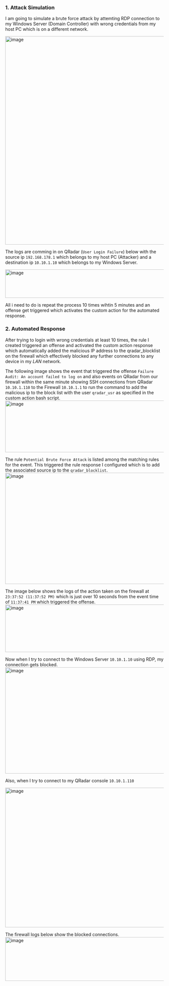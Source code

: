 ### 1. Attack Simulation

I am going to simulate a brute force attack by attemting RDP connection to my Windows Server (Domain Controller) with wrong credentials from my host PC which is on a different network. 

<img width="572" height="661" alt="image" src="https://github.com/user-attachments/assets/b8cce01f-26f2-4d74-bfc8-03f12d350335" />

The logs are comming in on QRadar (`User Login Failure`) below with the source ip `192.168.178.1` which belongs to my host PC (Attacker) and a destination ip `10.10.1.10` which belongs to my Windows Server.

<img width="1819" height="90" alt="image" src="https://github.com/user-attachments/assets/93956a78-bb99-436d-b24a-f884ace6f610" />

All i need to do is repeat the process 10 times wihtin 5 minutes and an offense get triggered which activates the custom action for the automated response.

### 2. Automated Response

After trying to login with wrong credentials at least 10 times, the rule I created triggered an offense and activated the custom action response which automatically added the malicious IP address to the qradar_blocklist on the firewall which effectively blocked any further connections to any device in my *LAN* network.

The following image shows the event that triggered the offense `Failure Audit: An account failed to log on` and also events on QRadar from our firewall within the same minute showing SSH connections from QRadar `10.10.1.110` to the Firewall `10.10.1.1` to run the command to add the malicious ip to the block list with the user `qradar_usr` as specified in the custom action bash script.
<img width="1707" height="164" alt="image" src="https://github.com/user-attachments/assets/1af9fc8b-741a-49ee-a8fd-fbe435506175" />

The rule `Potential Brute Force Attack` is listed among the matching rules for the event. This triggered the rule response I configured which is to add the associated source ip to the `qradar_blocklist`.
<img width="1251" height="353" alt="image" src="https://github.com/user-attachments/assets/77e3cfc9-1c7a-49d5-8a7b-36b3779fa883" />

The image below shows the logs of the action taken on the firewall at `23:37:52 (11:37:52 PM)` which is just over 10 seconds from the event time of `11:37:41 PM` which triggered the offense.
<img width="1142" height="151" alt="image" src="https://github.com/user-attachments/assets/968efcf8-f534-4e6d-b623-ec64e6f02f53" />

Now when I try to connect to the Windows Server `10.10.1.10` using RDP, my connection gets blocked.
<img width="728" height="337" alt="image" src="https://github.com/user-attachments/assets/b11c8d0a-3ded-4cbe-80bb-be47427f5c89" />

Also, when I try to connect to my QRadar console `10.10.1.110`

<img width="548" height="443" alt="image" src="https://github.com/user-attachments/assets/d722cf3f-66df-490d-9cdc-06546015e0f9" />

The firewall logs below show the blocked connections.
<img width="1133" height="139" alt="image" src="https://github.com/user-attachments/assets/d0b4a519-2a6f-4c44-afc7-af3858afc092" />
